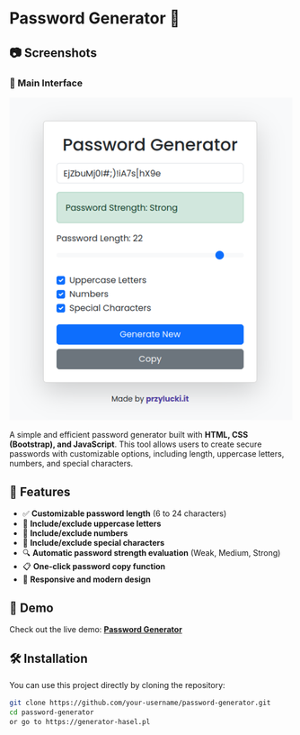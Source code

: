 # Password Generator 🔐

## 📷 Screenshots

### 🔑 Main Interface
![Password Generator](https://raw.githubusercontent.com/przylucki/password-generator/main/Screenshot_20250210_233717.png)

A simple and efficient password generator built with **HTML, CSS (Bootstrap), and JavaScript**. This tool allows users to create secure passwords with customizable options, including length, uppercase letters, numbers, and special characters.

## 🚀 Features

- ✅ **Customizable password length** (6 to 24 characters)
- 🔡 **Include/exclude uppercase letters**
- 🔢 **Include/exclude numbers**
- 🔣 **Include/exclude special characters**
- 🔍 **Automatic password strength evaluation** (Weak, Medium, Strong)
- 📋 **One-click password copy function**
- 📱 **Responsive and modern design**

## 🎥 Demo

Check out the live demo: [**Password Generator**](https://generator-hasel.pl) 

## 🛠️ Installation

You can use this project directly by cloning the repository:

```bash
git clone https://github.com/your-username/password-generator.git
cd password-generator
or go to https://generator-hasel.pl

